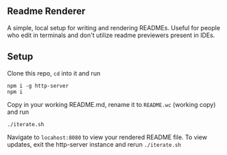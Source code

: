 Readme Renderer
---------------

A simple, local setup for writing and rendering READMEs. Useful for people who
edit in terminals and don't utilize readme previewers present in IDEs.

Setup
-----

Clone this repo, `cd` into it and run

    npm i -g http-server
    npm i 

Copy in your working README.md, rename it to `README.wc` (working copy) and run

    ./iterate.sh

Navigate to `locahost:8080` to view your rendered README file. To view updates,
exit the http-server instance and rerun `./iterate.sh`
